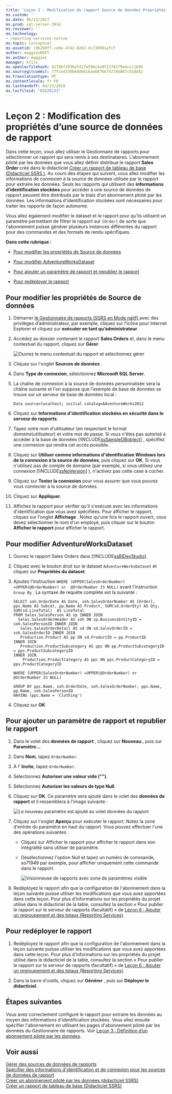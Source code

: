 ```yaml
---
title: 'Leçon 2 : Modification du rapport Source de données Propriétés | Microsoft Docs'
ms.custom: ''
ms.date: 06/13/2017
ms.prod: sql-server-2014
ms.reviewer: ''
ms.technology:
- reporting-services-native
ms.topic: conceptual
ms.assetid: c962b0ff-ce8a-4742-8262-dc730901afcf
author: maggiesMSFT
ms.author: maggies
manager: kfile
ms.openlocfilehash: 41746f2938afd17e59dc4a9f2278179e4ccc1695
ms.sourcegitcommit: f7fced330b64d6616aeb8766747295807c92dd41
ms.translationtype: MT
ms.contentlocale: fr-FR
ms.lasthandoff: 04/23/2019
ms.locfileid: "63225131"
---
```

# <a name="lesson-2-modifying-the-report-data-source-properties"></a>Leçon 2 : Modification des propriétés d’une source de données de rapport
  Dans cette leçon, vous allez utiliser le Gestionnaire de rapports pour sélectionner un rapport qui sera remis à ses destinataires. L’abonnement piloté par les données que vous allez définir distribue le rapport **Sales Order** créé dans le didacticiel [Créer un rapport de tableau de base &#40;Didacticiel SSRS &#41;](../reporting-services/create-a-basic-table-report-ssrs-tutorial.md). Au cours des étapes qui suivent, vous allez modifier les informations de connexion à la source de données utilisée par le rapport pour extraire les données. Seuls les rapports qui utilisent des **informations d’identification stockées** pour accéder à une source de données de rapport peuvent être distribués par le biais d’un abonnement piloté par les données. Les informations d'identification stockées sont nécessaires pour traiter les rapports de façon autonome.  
  
 Vous allez également modifier le dataset et le rapport pour qu'ils utilisent un paramètre permettant de filtrer le rapport sur `[Order]` de sorte que l'abonnement puisse générer plusieurs instances différentes du rapport pour des commandes et des formats de rendu spécifiques.  
  
 **Dans cette rubrique :**  
  
-   [Pour modifier les propriétés de Source de données](#bkmk_modify_datasource)  
  
-   [Pour modifier AdventureWorksDataset](#bkmk_modify_dataset)  
  
-   [Pour ajouter un paramètre de rapport et republier le rapport](#bkmk_add_reportparameter)  
  
-   [Pour redéployer le rapport](#bkmk_redeploy)  
  
##  <a name="bkmk_modify_datasource"></a> Pour modifier les propriétés de Source de données  
  
1.  Démarrer [le Gestionnaire de rapports &#40;SSRS en Mode natif&#41; ](../../2014/reporting-services/report-manager-ssrs-native-mode.md) avec des privilèges d’administrateur, par exemple, cliquez sur l’icône pour Internet Explorer et cliquez sur **exécuter en tant qu’administrateur**.  
  
2.  Accédez au dossier contenant le rapport **Sales Orders** et, dans le menu contextuel du rapport, cliquez sur **Gérer**.  
  
     ![Ouvrez le menu contextuel du rapport et sélectionnez gérer](../../2014/tutorials/media/ssrs-tutorial-datadriven-manage-report.gif "ouvrir le menu contextuel du rapport et sélectionnez Gérer")  
  
3.  Cliquez sur l'onglet **Sources de données** .  
  
4.  Dans **Type de connexion**, sélectionnez **Microsoft SQL Server**.  
  
5.  La chaîne de connexion à la source de données personnalisée sera la chaîne suivante et l'on suppose que l'exemple de base de données se trouve sur un serveur de base de données local :  
  
    ```  
    Data source=localhost; initial catalog=AdventureWorks2012  
    ```  
  
6.  Cliquez sur **Informations d'identification stockées en sécurité dans le serveur de rapports**.  
  
7.  Tapez votre nom d'utilisateur (en respectant le format *domaine\utilisateur*) et votre mot de passe. Si vous n'êtes pas autorisé à accéder à la base de données [!INCLUDE[ssSampleDBobject](../includes/sssampledbobject-md.md)] , spécifiez une connexion qui rendra cet accès possible.  
  
8.  Cliquez sur **Utiliser comme informations d'identification Windows lors de la connexion à la source de données**, puis cliquez sur **OK**. Si vous n'utilisez pas de compte de domaine (par exemple, si vous utilisez une connexion [!INCLUDE[ssNoVersion](../includes/ssnoversion-md.md)] ), n'activez pas cette case à cocher.  
  
9. Cliquez sur **Tester la connexion** pour vous assurer que vous pouvez vous connecter à la source de données.  
  
10. Cliquez sur **Appliquer**.  
  
11. Affichez le rapport pour vérifier qu'il s'exécute avec les informations d'identification que vous avez spécifiées. Pour afficher le rapport, cliquez sur l'onglet **Affichage** . Notez qu'une fois le rapport ouvert, vous devez sélectionner le nom d'un employé, puis cliquer sur le bouton **Afficher le rapport** pour afficher le rapport.  
  
##  <a name="bkmk_modify_dataset"></a> Pour modifier AdventureWorksDataset  
  
1.  Ouvrez le rapport Sales Orders dans [!INCLUDE[ssBIDevStudio](../includes/ssbidevstudio-md.md)].  
  
2.  Cliquez avec le bouton droit sur le dataset `AdventureWorksDataset` et cliquez sur **Propriétés du dataset**.  
  
3.  Ajoutez l'instruction `WHERE (UPPER(SalesOrderNumber) =UPPER(@OrderNumber) or  @OrderNumber IS NULL)` avant l'instruction `Group By` . La syntaxe de requête complète est la suivante :  
  
    ```  
    SELECT soh.OrderDate AS Date, soh.SalesOrderNumber AS [Order], pps.Name AS Subcat, pp.Name AS Product, SUM(sd.OrderQty) AS Qty, SUM(sd.LineTotal)  AS LineTotal  
    FROM Sales.SalesPerson AS sp INNER JOIN  
      Sales.SalesOrderHeader AS soh ON sp.BusinessEntityID = soh.SalesPersonID INNER JOIN  
       Sales.SalesOrderDetail AS sd ON sd.SalesOrderID = soh.SalesOrderID INNER JOIN  
       Production.Product AS pp ON sd.ProductID = pp.ProductID  
    INNER JOIN  
       Production.ProductSubcategory AS pps ON pp.ProductSubcategoryID = pps.ProductSubcategoryID   
    INNER JOIN  
        Production.ProductCategory AS ppc ON ppc.ProductCategoryID = pps.ProductCategoryID  
  
    WHERE (UPPER(SalesOrderNumber) =UPPER(@OrderNumber) or  @OrderNumber IS NULL)  
  
    GROUP BY ppc.Name, soh.OrderDate, soh.SalesOrderNumber, pps.Name, pp.Name, soh.SalesPersonID  
    HAVING (ppc.Name = 'Clothing')  
    ```  
  
4.  Cliquez sur **OK**  
  
##  <a name="bkmk_add_reportparameter"></a> Pour ajouter un paramètre de rapport et republier le rapport  
  
1.  Dans le volet des **données de rapport** , cliquez sur **Nouveau** , puis sur **Paramètre...**  
  
2.  Dans **Nom**, tapez `OrderNumber`.  
  
3.  À l' **Invite**, tapez `OrderNumber`.  
  
4.  Sélectionnez **Autoriser une valeur vide ("")**.  
  
5.  Sélectionnez **Autoriser les valeurs de type Null**.  
  
6.  Cliquez sur **OK**. Ce paramètre sera ajouté dans le volet des **données de rapport** et il ressemblera à l'image suivante :  
  
     ![Le nouveau paramètre est ajouté au volet données du rapport](../../2014/tutorials/media/ssrs-tutorial-datadriven-parameter.gif "le nouveau paramètre est ajouté au volet données du rapport")  
  
7.  Cliquez sur l'onglet **Aperçu** pour exécuter le rapport. Notez la zone d'entrée du paramètre en haut du rapport. Vous pouvez effectuer l'une des opérations suivantes :  
  
    -   Cliquez sur Afficher le rapport pour afficher le rapport dans son intégralité sans utiliser de paramètre.  
  
    -   Désélectionnez l'option Null et tapez un numéro de commande, so71949 par exemple, pour afficher uniquement cette commande dans le rapport.  
  
         ![Visionneuse de rapports avec zone de paramètres visible](../../2014/tutorials/media/ssrs-tutorial-datadriven-reportviewer-parameter.gif "visionneuse de rapports avec zone de paramètres visible")  
  
8.  Redéployez le rapport afin que la configuration de l'abonnement dans la leçon suivante puisse utiliser les modifications que vous avez apportées dans cette leçon. Pour plus d’informations sur les propriétés du projet utilisé dans le didacticiel de la table, consultez la section « Pour publier le rapport sur le serveur de rapports (facultatif) » de [Leçon 6 : Ajouter un regroupement et des totaux &#40;Reporting Services&#41;](../reporting-services/lesson-6-adding-grouping-and-totals-reporting-services.md).  
  
##  <a name="bkmk_redeploy"></a> Pour redéployer le rapport  
  
1.  Redéployez le rapport afin que la configuration de l'abonnement dans la leçon suivante puisse utiliser les modifications que vous avez apportées dans cette leçon. Pour plus d’informations sur les propriétés du projet utilisé dans le didacticiel de la table, consultez la section « Pour publier le rapport sur le serveur de rapports (facultatif) » de [Leçon 6 : Ajouter un regroupement et des totaux &#40;Reporting Services&#41;](../reporting-services/lesson-6-adding-grouping-and-totals-reporting-services.md).  
  
2.  Dans la barre d'outils, cliquez sur **Générer** , puis sur **Déployer le didacticiel**.  
  
## <a name="next-steps"></a>Étapes suivantes  
 Vous avez correctement configuré le rapport pour extraire les données au moyen des informations d'identification stockées. Vous allez ensuite spécifier l'abonnement en utilisant les pages d'abonnement piloté par les données du Gestionnaire de rapports. Voir [Leçon 3 : Définition d’un abonnement piloté par les données](../reporting-services/lesson-3-defining-a-data-driven-subscription.md).  
  
## <a name="see-also"></a>Voir aussi  
 [Gérer des sources de données de rapports](report-data/manage-report-data-sources.md)   
 [Spécifier des informations d'identification et de connexion pour les sources de données de rapport](report-data/specify-credential-and-connection-information-for-report-data-sources.md)   
 [Créer un abonnement piloté par les données &#40;didacticiel SSRS&#41;](../reporting-services/create-a-data-driven-subscription-ssrs-tutorial.md)   
 [Créer un rapport de tableau de base &#40;Didacticiel SSRS&#41;](../reporting-services/create-a-basic-table-report-ssrs-tutorial.md)  
  
  
